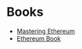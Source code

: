 # Books

- [Mastering Ethereum](https://dl.ebooksworld.ir/motoman/Mastering_Ethereum_Andreas.M.Antonopoulos.www.EBooksWorld.ir.pdf)
- [Ethereum Book](https://github.com/ethereumbook/ethereumbook)
